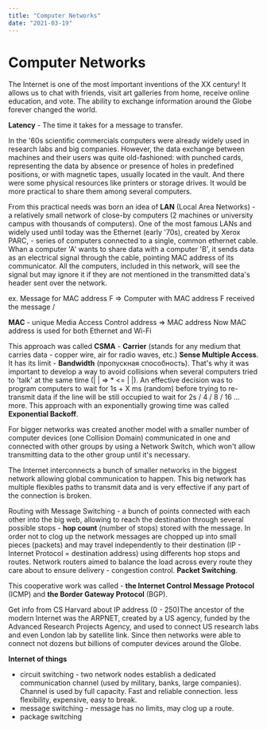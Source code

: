 ```yaml
---
title: "Computer Networks"
date: "2021-03-19"
---
```


# Computer Networks

The Internet is one of the most important inventions of the XX century! It allows us to chat with friends, visit art galleries from home, receive online education, and vote. The ability to exchange information around the Globe forever changed the world.

**Latency** - The time it takes for a message to transfer.

In the '60s scientific commercials computers were already widely used in research labs and big companies. However, the data exchange between machines and their users was quite old-fashioned:  with punched cards, representing the data by absence or presence of holes in predefined positions, or with magnetic tapes, usually located in the vault. And there were some physical resources like printers or storage drives. It would be more practical to share them among several computers. 

From this practical needs was born an idea of **LAN** (Local Area Networks) - a relatively small network of close-by computers (2 machines or university campus with thousands of computers). One of the most famous LANs and widely used until today was the Ethernet (early '70s), created by Xerox PARC, - series of computers connected to a single, common ethernet cable. Whan a computer 'A' wants to share data with a computer 'B', it sends data as an electrical signal through the cable, pointing MAC address of its communicator. All the computers, included in this network, will see the signal but may ignore it if they are not mentioned in the transmitted data's header sent over the network.

ex. Message for MAC address F => Computer with MAC address F received the message \/

**MAC** - unique Media Access Control address => MAC address
Now MAC address is used for both Ethernet and Wi-Fi

This approach was called **CSMA** - **Carrier** (stands for any medium that carries data - copper wire, air for radio waves, etc.) **Sense Multiple Access**. It has its limit - **Bandwidth** (пропускная способность). That's why it was important to develop a way to avoid collisions when several computers tried to 'talk' at the same time (| | => * <= | |). An effective decision was to program computers to wait for 1s + X ms (random) before trying to re-transmit data if the line will be still occupied to wait for 2s / 4 / 8 / 16 ... more. This approach with an exponentially growing time was called **Exponential Backoff**.

For bigger networks was created another model with a smaller number of computer devices (one Collision Domain) communicated in one and connected with other groups by using a Network Switch, which won't allow transmitting data to the other group until it's necessary. 

The Internet interconnects a bunch of smaller networks in the biggest network allowing global communication to happen. This big network has multiple flexibles paths to transmit data and is very effective if any part of the connection is broken. 

Routing with Message Switching - a bunch of points connected with each other into the big web, allowing to reach the destination through several possible stops - **hop count** (number of stops) stored with the message. In order not to clog up the network messages are chopped up into small pieces (packets) and may travel independently to their destination (IP - Internet Protocol = destination address) using differents hop stops and routes. Network routers aimed to balance the load across every route they care about to ensure delivery - congestion control.
**Packet Switching**.

This cooperative work was called - **the Internet Control Message Protocol** (ICMP) and **the Border Gateway Protocol** (BGP).

Get info from CS Harvard about IP address (0 - 250)The ancestor of the modern Internet was the ARPNET, created by a US agency, funded by the Advanced Research Projects Agency, and used to connect US research labs and even London lab by satellite link. Since then networks were able to connect not dozens but billions of computer devices around the Globe.

**Internet of things**


- circuit switching - two network nodes establish a dedicated communication channel (used by military, banks, large companies). Channel is used by full capacity. Fast and reliable connection. less flexibility, expensive, easy to break.
- message switching - message has no limits, may clog up a route.
- package switching
